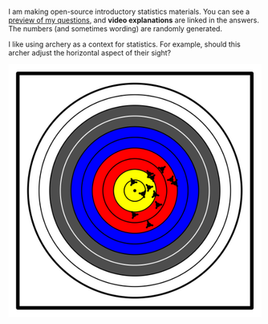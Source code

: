 I am making open-source introductory statistics materials. You can see a [preview of my questions](https://ceworley.github.io/statqs/), and **video explanations** are linked in the answers. The numbers (and sometimes wording) are randomly generated.

I like using archery as a context for statistics. For example, should this archer adjust the horizontal aspect of their sight?

![a target with a dozen arrows](target2.png)




<!--
**ceworley/ceworley** is a ✨ _special_ ✨ repository because its `README.md` (this file) appears on your GitHub profile.

Here are some ideas to get you started:

- 🔭 I’m currently working on ...
- 🌱 I’m currently learning ...
- 👯 I’m looking to collaborate on ...
- 🤔 I’m looking for help with ...
- 💬 Ask me about ...
- 📫 How to reach me: ...
- 😄 Pronouns: ...
- ⚡ Fun fact: ...
-->
